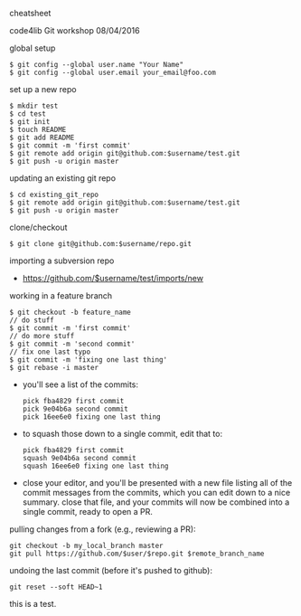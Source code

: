 cheatsheet

code4lib Git workshop 08/04/2016

global setup

  ```
  $ git config --global user.name "Your Name"
  $ git config --global user.email your_email@foo.com
  ```
        
set up a new repo

  ```
  $ mkdir test
  $ cd test
  $ git init
  $ touch README
  $ git add README
  $ git commit -m 'first commit'
  $ git remote add origin git@github.com:$username/test.git
  $ git push -u origin master
  ```
      
updating an existing git repo

  ```
  $ cd existing_git_repo
  $ git remote add origin git@github.com:$username/test.git
  $ git push -u origin master
  ```

clone/checkout

  ```
  $ git clone git@github.com:$username/repo.git
  ```

importing a subversion repo

* https://github.com/$username/test/imports/new

working in a feature branch

  ```
  $ git checkout -b feature_name
  // do stuff
  $ git commit -m 'first commit'
  // do more stuff
  $ git commit -m 'second commit'
  // fix one last typo
  $ git commit -m 'fixing one last thing'
  $ git rebase -i master
  ```

* you'll see a list of the commits:

  ```
  pick fba4829 first commit
  pick 9e04b6a second commit
  pick 16ee6e0 fixing one last thing
  ```

* to squash those down to a single commit, edit that to:

  ```
  pick fba4829 first commit
  squash 9e04b6a second commit
  squash 16ee6e0 fixing one last thing
  ```

* close your editor, and you'll be presented with a new file listing all of
the commit messages from the commits, which you can edit down to a nice
summary.  close that file, and your commits will now be combined into a
single commit, ready to open a PR.

pulling changes from a fork (e.g., reviewing a PR):

  ```
  git checkout -b my_local_branch master
  git pull https://github.com/$user/$repo.git $remote_branch_name
  ```

undoing the last commit (before it's pushed to github):

  ```
  git reset --soft HEAD~1
  ```
this is a test.
